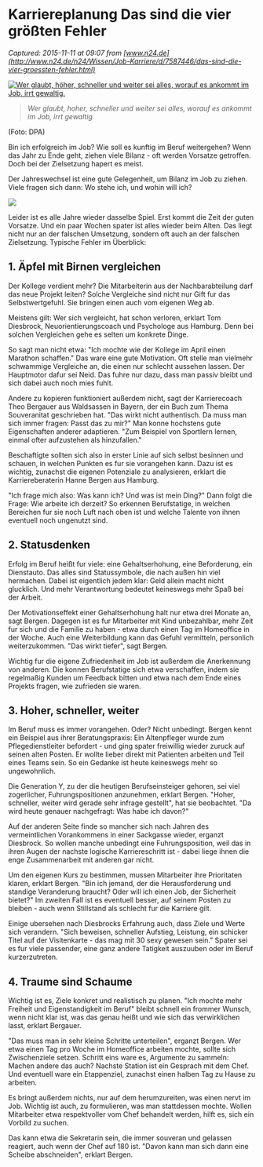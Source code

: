 # Karriereplanung Das sind die vier größten Fehler

_Captured: 2015-11-11 at 09:07 from [www.n24.de](http://www.n24.de/n24/Wissen/Job-Karriere/d/7587446/das-sind-die-vier-groessten-fehler.html)_

[ ![Wer glaubt, höher, schneller und weiter sei alles, worauf es ankommt im Job, irrt gewaltig.](http://image2-cdn.n24.de/image/7587442/3/large16x9/57j/die-vier-groessten-fehler-bei-der-karriereplanung-image--1-image_620x349.jpg) ](http://www.n24.de/n24/Wissen/Job-Karriere/d/7587446/das-sind-die-vier-groessten-fehler.html)

> _Wer glaubt, hoher, schneller und weiter sei alles, worauf es ankommt im Job, irrt gewaltig._

(Foto: DPA) 

Bin ich erfolgreich im Job? Wie soll es kunftig im Beruf weitergehen? Wenn das Jahr zu Ende geht, ziehen viele Bilanz - oft werden Vorsatze getroffen. Doch bei der Zielsetzung hapert es meist.

Der Jahreswechsel ist eine gute Gelegenheit, um Bilanz im Job zu ziehen. Viele fragen sich dann: Wo stehe ich, und wohin will ich?

![](http://ads.n24.de/fallback/Check_24_NEU.jpg?v128)

Leider ist es alle Jahre wieder dasselbe Spiel. Erst kommt die Zeit der guten Vorsatze. Und ein paar Wochen spater ist alles wieder beim Alten. Das liegt nicht nur an der falschen Umsetzung, sondern oft auch an der falschen Zielsetzung. Typische Fehler im Überblick:

## 1\. Äpfel mit Birnen vergleichen

Der Kollege verdient mehr? Die Mitarbeiterin aus der Nachbarabteilung darf das neue Projekt leiten? Solche Vergleiche sind nicht nur Gift fur das Selbstwertgefuhl. Sie bringen einen auch vom eigenen Weg ab.

Meistens gilt: Wer sich vergleicht, hat schon verloren, erklart Tom Diesbrock, Neuorientierungscoach und Psychologe aus Hamburg. Denn bei solchen Vergleichen gehe es selten um konkrete Dinge.

So sagt man nicht etwa: "Ich mochte wie der Kollege im April einen Marathon schaffen." Das ware eine gute Motivation. Oft stelle man vielmehr schwammige Vergleiche an, die einen nur schlecht aussehen lassen. Der Hauptmotor dafur sei Neid. Das fuhre nur dazu, dass man passiv bleibt und sich dabei auch noch mies fuhlt.

Andere zu kopieren funktioniert außerdem nicht, sagt der Karrierecoach Theo Bergauer aus Waldsassen in Bayern, der ein Buch zum Thema Souveranitat geschrieben hat. "Das wirkt nicht authentisch. Da muss man sich immer fragen: Passt das zu mir?" Man konne hochstens gute Eigenschaften anderer adaptieren. "Zum Beispiel von Sportlern lernen, einmal ofter aufzustehen als hinzufallen."

Beschaftigte sollten sich also in erster Linie auf sich selbst besinnen und schauen, in welchen Punkten es fur sie vorangehen kann. Dazu ist es wichtig, zunachst die eigenen Potenziale zu analysieren, erklart die Karriereberaterin Hanne Bergen aus Hamburg.

"Ich frage mich also: Was kann ich? Und was ist mein Ding?" Dann folgt die Frage: Wie arbeite ich derzeit? So erkennen Berufstatige, in welchen Bereichen fur sie noch Luft nach oben ist und welche Talente von ihnen eventuell noch ungenutzt sind.

## 2\. Statusdenken

Erfolg im Beruf heißt fur viele: eine Gehaltserhohung, eine Beforderung, ein Dienstauto. Das alles sind Statussymbole, die nach außen hin viel hermachen. Dabei ist eigentlich jedem klar: Geld allein macht nicht glucklich. Und mehr Verantwortung bedeutet keineswegs mehr Spaß bei der Arbeit.

Der Motivationseffekt einer Gehaltserhohung halt nur etwa drei Monate an, sagt Bergen. Dagegen ist es fur Mitarbeiter mit Kind unbezahlbar, mehr Zeit fur sich und die Familie zu haben - etwa durch einen Tag im Homeoffice in der Woche. Auch eine Weiterbildung kann das Gefuhl vermitteln, personlich weiterzukommen. "Das wirkt tiefer", sagt Bergen.

Wichtig fur die eigene Zufriedenheit im Job ist außerdem die Anerkennung von anderen. Die konnen Berufstatige sich etwa verschaffen, indem sie regelmaßig Kunden um Feedback bitten und etwa nach dem Ende eines Projekts fragen, wie zufrieden sie waren.

## 3\. Hoher, schneller, weiter

Im Beruf muss es immer vorangehen. Oder? Nicht unbedingt. Bergen kennt ein Beispiel aus ihrer Beratungspraxis: Ein Altenpfleger wurde zum Pflegedienstleiter befordert - und ging spater freiwillig wieder zuruck auf seinen alten Posten. Er wollte lieber direkt mit Patienten arbeiten und Teil eines Teams sein. So ein Gedanke ist heute keineswegs mehr so ungewohnlich.

Die Generation Y, zu der die heutigen Berufseinsteiger gehoren, sei viel zogerlicher, Fuhrungspositionen anzunehmen, erklart Bergen. "Hoher, schneller, weiter wird gerade sehr infrage gestellt", hat sie beobachtet. "Da wird heute genauer nachgefragt: Was habe ich davon?"

Auf der anderen Seite finde so mancher sich nach Jahren des vermeintlichen Vorankommens in einer Sackgasse wieder, erganzt Diesbrock. So wollen manche unbedingt eine Fuhrungsposition, weil das in ihren Augen der nachste logische Karriereschritt ist - dabei liege ihnen die enge Zusammenarbeit mit anderen gar nicht.

Um den eigenen Kurs zu bestimmen, mussen Mitarbeiter ihre Prioritaten klaren, erklart Bergen. "Bin ich jemand, der die Herausforderung und standige Veranderung braucht? Oder will ich einen Job, der Sicherheit bietet?" Im zweiten Fall ist es eventuell besser, auf seinem Posten zu bleiben - auch wenn Stillstand als schlecht fur die Karriere gilt.

Einige ubersehen nach Diesbrocks Erfahrung auch, dass Ziele und Werte sich verandern. "Sich beweisen, schneller Aufstieg, Leistung, ein schicker Titel auf der Visitenkarte - das mag mit 30 sexy gewesen sein." Spater sei es fur viele passender, eine ganz andere Tatigkeit auszuuben oder im Beruf kurzerzutreten.

## 4\. Traume sind Schaume

Wichtig ist es, Ziele konkret und realistisch zu planen. "Ich mochte mehr Freiheit und Eigenstandigkeit im Beruf" bleibt schnell ein frommer Wunsch, wenn nicht klar ist, was das genau heißt und wie sich das verwirklichen lasst, erklart Bergauer.

"Das muss man in sehr kleine Schritte unterteilen", erganzt Bergen. Wer etwa einen Tag pro Woche im Homeoffice arbeiten mochte, sollte sich Zwischenziele setzen. Schritt eins ware es, Argumente zu sammeln: Machen andere das auch? Nachste Station ist ein Gesprach mit dem Chef. Und eventuell ware ein Etappenziel, zunachst einen halben Tag zu Hause zu arbeiten.

Es bringt außerdem nichts, nur auf dem herumzureiten, was einen nervt im Job. Wichtig ist auch, zu formulieren, was man stattdessen mochte. Wollen Mitarbeiter etwa respektvoller vom Chef behandelt werden, hilft es, sich ein Vorbild zu suchen.

Das kann etwa die Sekretarin sein, die immer souveran und gelassen reagiert, auch wenn der Chef auf 180 ist. "Davon kann man sich dann eine Scheibe abschneiden", erklart Bergen.
